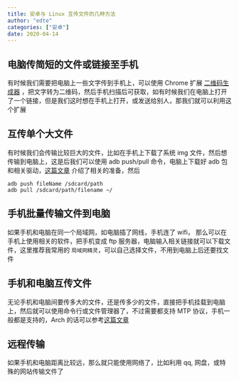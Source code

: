 ```yaml
---
title: 安卓与 Linux 互传文件的几种方法
author: "edte"
categories: ["安卓"]
date: 2020-04-14
---
```




## 电脑传简短的文件或链接至手机

有时候我们需要把电脑上一些文字传到手机上，可以使用 Chrome 扩展  [二维码生成器](https://chrome.google.com/webstore/detail/afpbjjgbdimpioenaedcjgkaigggcdpp) ，把文字转为二维码，然后手机扫描后可获取，如有时候我们在电脑上打开了一个链接，但是我们这时想在手机上打开，或发送给别人，那我们就可以利用这个扩展

## 互传单个大文件

有时候我们会传输比较巨大的文件，比如在手机上下载了系统 img 文件，然后想传输到电脑上，这是后我们可以使用 adb push/pull 命令，电脑上下载好 adb 包和相关驱动，[这篇文章]() 介绍了相关的准备，然后

```
adb push fileName /sdcard/path
adb pull /sdcard/path/filename ~/
```

## 手机批量传输文件到电脑

如果手机和电脑在同一个局域网，如电脑插了网线，手机连了 wifi， 那么可以在手机上使用相关的软件，把手机变成 ftp 服务器，电脑输入相关链接就可以下载文件，这里推荐我常用的 `局域网精灵`，可以自己选择文件，不用到电脑上后还要找文件

## 手机和电脑互传文件

无论手机和电脑间要传多大的文件，还是传多少的文件，直接把手机挂载到电脑上，然后就可以使用命令行或文件管理器了，不过需要都支持 MTP 协议，手机一般都是支持的，Arch 的话可以参考[这篇文章]()

## 远程传输

如果手机和电脑距离比较远，那么就只能使用网络了，比如利用 qq, 网盘，或特殊的网站传输文件了